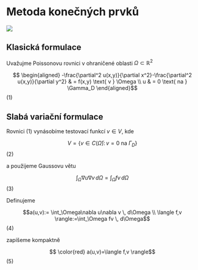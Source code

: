 # Metoda konečných prvků

![](https://mfem.org/img/examples/ex2.png)

## Klasická formulace

Uvažujme Poissonovu rovnici v ohraničené oblasti $\Omega  \subset \mathbb{R}^2$

$$ \begin{aligned} 
-\frac{\partial^2 u(x,y)}{\partial x^2}-\frac{\partial^2 u(x,y)}{\partial y^2} & = f(x,y) \text{ v } \Omega 
\\ u & = 0 \text{ na } \Gamma_D 
\end{aligned}$$ (1)

## Slabá variační formulace


Rovnici (1) vynásobíme testovací funkcí $v \in V$, kde 

$$ V=\{v \in C(\bar{\Omega} ):\, v=0 \text{ na } \Gamma_D \} $$ (2)

a použijeme Gaussovu větu

$$ \int_\Omega\nabla u\nabla v \, d\Omega =\int_\Omega fv \, d\Omega$$ (3)

Definujeme

$$a(u,v):= \int_\Omega\nabla u\nabla v \, d\Omega
\\ \langle f,v \rangle:=\int_\Omega fv \, d\Omega$$ (4)

zapíšeme kompaktně

$$ \color{red} a(u,v)=\langle f,v \rangle$$ (5)

